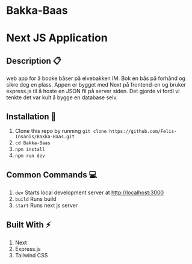 # Bakka-Baas
# Next JS Application


## Description :clipboard:
web app for å booke båser på elvebakken IM. Bok en bås på forhånd og sikre deg en plass. Appen er bygget med Next på frontend-en og bruker express.js til å hoste en JSON fil på server siden. Det gjorde vi fordi vi tenkte det var kult å bygge en database selv. 

## Installation :wrench:

1. Clone this repo by running `git clone https://github.com/Felis-Insanis/Bakka-Baas.git`
2. `cd Bakka-Baas`
3. `npm install`
4. `npm run dev`


## Common Commands :computer:

1. `dev` Starts local development server at [http://localhost:3000](http://localhost:3000)
2. `build` Runs build
3. `start` Runs next js server

## Built With :zap:


1. Next 
2. Express.js
4. Tailwind CSS 


